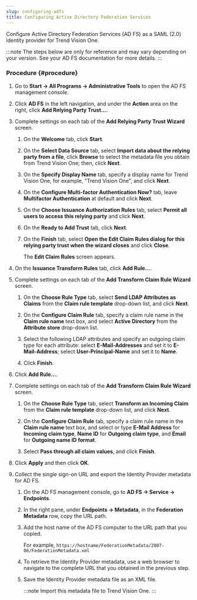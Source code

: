```yaml
---
slug: configuring-adfs
title: Configuring Active Directory Federation Services
---
```


Configure Active Directory Federation Services (AD FS) as a SAML (2.0) identity provider for Trend Vision One.

:::note
The steps below are only for reference and may vary depending on your version. See your AD FS documentation for more details.
:::

### Procedure {#procedure}

1.  Go to **Start → All Programs → Administrative Tools** to open the AD FS management console.

2.  Click **AD FS** in the left navigation, and under the **Action** area on the right, click **Add Relying Party Trust...**.

3.  Complete settings on each tab of the **Add Relying Party Trust Wizard** screen.

    1.  On the **Welcome** tab, click **Start**.

    2.  On the **Select Data Source** tab, select **Import data about the relying party from a file**, click **Browse** to select the metadata file you obtain from Trend Vision One; then, click **Next**.

    3.  On the **Specify Display Name** tab, specify a display name for Trend Vision One, for example, "Trend Vision One", and click **Next**.

    4.  On the **Configure Multi-factor Authentication Now?** tab, leave **Multifactor Authentication** at default and click **Next**.

    5.  On the **Choose Issuance Authorization Rules** tab, select **Permit all users to access this relying party** and click **Next**.

    6.  On the **Ready to Add Trust** tab, click **Next**.

    7.  On the **Finish** tab, select **Open the Edit Claim Rules dialog for this relying party trust when the wizard closes** and click **Close**.

        The **Edit Claim Rules** screen appears.

4.  On the **Issuance Transform Rules** tab, click **Add Rule...**.

5.  Complete settings on each tab of the **Add Transform Claim Rule Wizard** screen.

    1.  On the **Choose Rule Type** tab, select **Send LDAP Attributes as Claims** from the **Claim rule template** drop-down list, and click **Next**.

    2.  On the **Configure Claim Rule** tab, specify a claim rule name in the **Claim rule name** text box, and select **Active Directory** from the **Attribute store** drop-down list.

    3.  Select the following LDAP attributes and specify an outgoing claim type for each attribute: select **E-Mail-Addresses** and set it to **E-Mail-Address**; select **User-Principal-Name** and set it to **Name**.

    4.  Click **Finish**.

6.  Click **Add Rule...**.

7.  Complete settings on each tab of the **Add Transform Claim Rule Wizard** screen.

    1.  On the **Choose Rule Type** tab, select **Transform an Incoming Claim** from the **Claim rule template** drop-down list, and click **Next**.

    2.  On the **Configure Claim Rule** tab, specify a claim rule name in the **Claim rule name** text box, and select or type **E-Mail Address** for **Incoming claim type**, **Name ID** for **Outgoing claim type**, and **Email** for **Outgoing name ID format**.

    3.  Select **Pass through all claim values**, and click **Finish**.

8.  Click **Apply** and then click **OK**.

9.  Collect the single sign-on URL and export the Identity Provider metadata for AD FS.

    1.  On the AD FS management console, go to **AD FS → Service → Endpoints**.

    2.  In the right pane, under **Endpoints → Metadata**, in the **Federation Metadata** row, copy the URL path.

    3.  Add the host name of the AD FS computer to the URL path that you copied.

        For example, `https://hostname/FederationMetadata/2007-06/FederationMetadata.xml`

    4.  To retrieve the Identity Provider metadata, use a web browser to navigate to the complete URL that you obtained in the previous step.

    5.  Save the Identity Provider metadata file as an XML file.

        :::note
        Import this metadata file to Trend Vision One.
        :::
